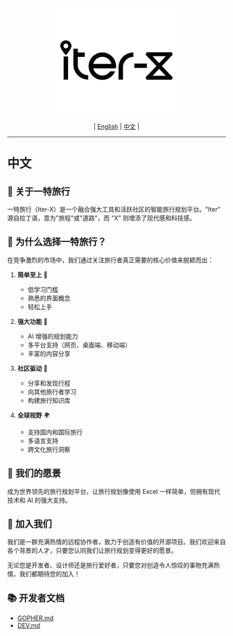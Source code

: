 <div align="center">
  <img src="./logo.png" alt="Logo" width="290" height="251" />
</div>

<div align="center">

| [English](../README.md) | [中文](README.zh-CN.md) |

</div>

---

# 中文

## 🚀 关于一特旅行

一特旅行（Iter-X）是一个融合强大工具和活跃社区的智能旅行规划平台。"Iter" 源自拉丁语，意为"旅程"或"道路"，而 "X" 则增添了现代感和科技感。

## 🌟 为什么选择一特旅行？

在竞争激烈的市场中，我们通过关注旅行者真正需要的核心价值来脱颖而出：

1. **简单至上** 🎯
   - 低学习门槛
   - 熟悉的界面概念
   - 轻松上手

2. **强大功能** 💪
   - AI 增强的规划能力
   - 多平台支持（网页、桌面端、移动端）
   - 丰富的内容分享

3. **社区驱动** 👥
   - 分享和发现行程
   - 向其他旅行者学习
   - 构建旅行知识库

4. **全球视野** 🌍
   - 支持国内和国际旅行
   - 多语言支持
   - 跨文化旅行洞察

## 🎯 我们的愿景

成为世界领先的旅行规划平台，让旅行规划像使用 Excel 一样简单，但拥有现代技术和 AI 的强大支持。

## 🤝 加入我们

我们是一群充满热情的远程协作者，致力于创造有价值的开源项目。我们欢迎来自各个背景的人才，只要您认同我们让旅行规划变得更好的愿景。

无论您是开发者、设计师还是旅行爱好者，只要您对创造令人惊叹的事物充满热情，我们都期待您的加入！

## 📚 开发者文档

* [GOPHER.md](dev/GOPHER.md)
* [DEV.md](dev/DEV.md)
